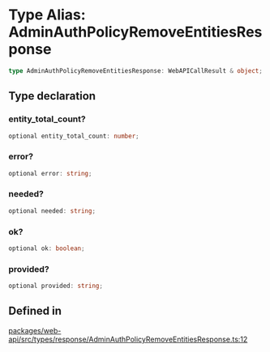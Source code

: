 # Type Alias: AdminAuthPolicyRemoveEntitiesResponse

```ts
type AdminAuthPolicyRemoveEntitiesResponse: WebAPICallResult & object;
```

## Type declaration

### entity\_total\_count?

```ts
optional entity_total_count: number;
```

### error?

```ts
optional error: string;
```

### needed?

```ts
optional needed: string;
```

### ok?

```ts
optional ok: boolean;
```

### provided?

```ts
optional provided: string;
```

## Defined in

[packages/web-api/src/types/response/AdminAuthPolicyRemoveEntitiesResponse.ts:12](https://github.com/slackapi/node-slack-sdk/blob/c15385ef93ccdde9702f52f7d1f445999203d794/packages/web-api/src/types/response/AdminAuthPolicyRemoveEntitiesResponse.ts#L12)
